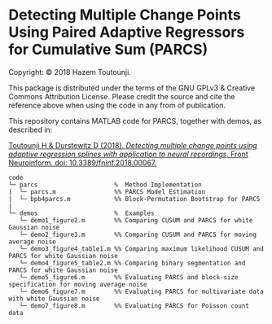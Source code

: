 # Detecting Multiple Change Points Using Paired Adaptive Regressors for Cumulative Sum (PARCS)

Copyright: © 2018 Hazem Toutounji.

This package is distributed under the terms of the GNU GPLv3 & Creative Commons Attribution License. Please credit the source and cite the reference above when using the code in any from of publication.

This repository contains MATLAB code for PARCS, together with demos, as described in:

[Toutounji H & Durstewitz D (2018). *Detecting multiple change points using adaptive regression splines with application to neural recordings*. Front Neuroinform. doi: 10.3389/fninf.2018.00067.](https://www.frontiersin.org/articles/10.3389/fninf.2018.00067/abstract)

```
code
└─ parcs                     %  Method Implementation
|  └─ parcs.m                %% PARCS Model Estimation
|  └─ bpb4parcs.m            %% Block-Permutation Bootstrap for PARCS
|  
└─ demos                     %  Examples
   └─ demo1_figure2.m        %% Comparing CUSUM and PARCS for white Gaussian noise
   └─ demo2_figure3.m        %% Comparing CUSUM and PARCS for moving average noise
   └─ demo3_figure4_table1.m %% Comparing maximum likelihood CUSUM and PARCS for white Gaussian noise
   └─ demo4_figure5_table2.m %% Comparing binary segmentation and PARCS for white Gaussian noise
   └─ demo5_figure6.m        %% Evaluating PARCS and block-size specification for moving average noise
   └─ demo6_figure7.m        %% Evaluating PARCS for multivariate data with white Gaussian noise
   └─ demo7_figure8.m        %% Evaluating PARCS for Poisson count data
```
